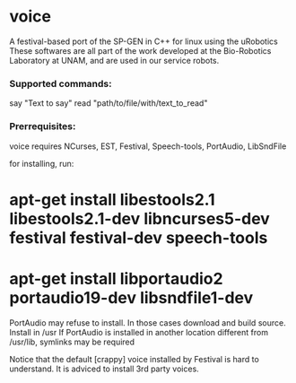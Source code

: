 voice
==========

A festival-based port of the SP-GEN in C++ for linux using the uRobotics
These softwares are all part of the work developed at the Bio-Robotics Laboratory at UNAM, and are used in our service robots.

### Supported commands:
say "Text to say"
read "path/to/file/with/text_to_read"

### Prerrequisites:
voice requires NCurses, EST, Festival, Speech-tools, PortAudio, LibSndFile

for installing, run:

# apt-get install libestools2.1 libestools2.1-dev libncurses5-dev festival festival-dev speech-tools
# apt-get install libportaudio2 portaudio19-dev libsndfile1-dev

PortAudio may refuse to install. In those cases download and build source. Install in /usr
If PortAudio is installed in another location different from /usr/lib, symlinks may be required

Notice that the default [crappy] voice installed by Festival is hard to understand. It is adviced to install 3rd party voices.
